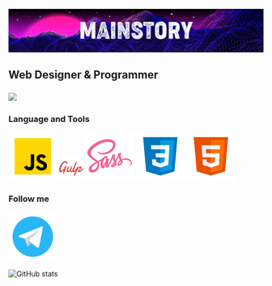 ![](https://github.com/mainstory/mainstory/blob/main/assets/github-header.png)

## Web Designer & Programmer
###
![](https://www.mygo.ge/uploads/blog/1584023795.jpg)

### Language and Tools

![](https://github.com/mainstory/mainstory/blob/main/assets/icons8-javascript.svg)
![](https://github.com/mainstory/mainstory/blob/main/assets/icons8-gulp-an-open-source-javascript-toolkit-by-fractal-innovations-48.png)
![](https://github.com/mainstory/mainstory/blob/main/assets/icons8-sass.svg)
![](https://github.com/mainstory/mainstory/blob/main/assets/icons8-css3.svg)
![](https://github.com/mainstory/mainstory/blob/main/assets/icons8-html-5.svg)

### Follow me

[![](https://github.com/mainstory/mainstory/blob/main/assets/icons8-%D1%82%D0%B5%D0%BB%D0%B5%D0%B3%D1%80%D0%B0%D0%BC%D0%BC%D0%B0-app.svg)](https://t.me/mainstory66)

![GitHub stats](https://github-readme-stats.vercel.app/api?username=mainstory&show_icons=true&theme=radical)
